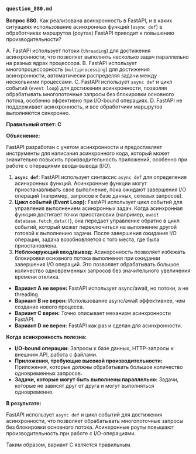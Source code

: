 ### `question_880.md`

**Вопрос 880.** Как реализована асинхронность в FastAPI, и в каких ситуациях использование асинхронных функций (`async def`) в обработчиках маршрутов (роутах) FastAPI приводит к повышению производительности?

A. FastAPI использует потоки (`threading`) для достижения асинхронности, что позволяет выполнять несколько задач параллельно на разных ядрах процессора.
B. FastAPI использует многопроцессорность (`multiprocessing`) для достижения асинхронности, автоматически распределяя задачи между несколькими процессами.
C. FastAPI использует `async def` и цикл событий (`event loop`) для достижения асинхронности, позволяя обрабатывать многопоточные запросы без блокировки основного потока, особенно эффективно при I/O-bound операциях.
D. FastAPI не поддерживает асинхронность, и все обработчики маршрутов выполняются синхронно.

**Правильный ответ: C**

**Объяснение:**

FastAPI разработан с учетом асинхронности и предоставляет инструменты для написания асинхронного кода, который может значительно повысить производительность приложений, особенно при работе с операциями ввода-вывода (I/O).

1.  **`async def`**: FastAPI использует синтаксис `async def` для определения асинхронных функций. Асинхронные функции могут приостанавливать свое выполнение, пока ожидают завершения I/O операций (например, запросов к базе данных, сетевых запросов).
2.  **Цикл событий (Event Loop):** FastAPI использует цикл событий для управления выполнением асинхронных задач. Когда асинхронная функция достигает точки приостановки (например, `await database.fetch_data()`), она передает управление обратно в цикл событий, который может переключиться на выполнение другой готовой к выполнению задачи. После завершения ожидания I/O операции, задача возобновляется с того места, где была приостановлена.
3.  **Неблокирующий ввод/вывод:** Асинхронность позволяет избежать блокировки основного потока выполнения при ожидании завершения I/O операций. Это позволяет обрабатывать большое количество одновременных запросов без значительного увеличения времени отклика.

*   **Вариант A не верен:** FastAPI использует async/await, но потоки, а не threading.
*   **Вариант B не верен:**  Использование async/await эффективнее, чем создание нового процесса.
*   **Вариант C верен:** Точно описывает механизм асинхронности FastAPI.
*   **Вариант D не верен:** FastAPI как раз и сделан для асинхронности.

**Когда асинхронность полезна:**

*   **I/O-bound операции:** Запросы к базе данных, HTTP-запросы к внешним API, работа с файлами.
*   **Приложения, требующие высокой производительности:** Приложения, которые должны обрабатывать большое количество одновременных запросов.
*   **Задачи, которые могут быть выполнены параллельно:** Задачи, которые не зависят друг от друга и могут выполняться одновременно.

**В результате:**

FastAPI использует `async def` и цикл событий для достижения асинхронности, что позволяет обрабатывать многопоточные запросы без блокировки основного потока. Асинхронные роуты повышают производительность при работе с I/O-операциями.

Таким образом, вариант C является правильным.
